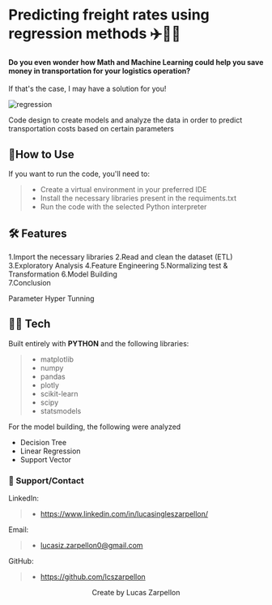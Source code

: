 
# Predicting freight rates using regression methods ✈️🚚🚢

#### Do you even wonder how Math and Machine Learning could help you save money in transportation for your logistics operation?  
If that's the case, I may have a solution for you!


![regression](https://github.com/user-attachments/assets/e73af92b-2d5f-48fd-8aa8-1aca2d884747)



Code design to create models and analyze the data in order to predict transportation costs based on certain parameters


## 🧤How to Use

If you want to run the code, you'll need to:
> - Create a virtual environment in your preferred IDE
> - Install the necessary libraries present in the requiments.txt
> - Run the code with the selected Python interpreter

## 🛠️ Features
 1.Import the necessary libraries 
    2.Read and clean the dataset (ETL)
    3.Exploratory Analysis
    4.Feature Engineering
    5.Normalizing test & Transformation
    6.Model Building  
    7.Conclusion

Parameter Hyper Tunning

## 👨‍💻 Tech

Built entirely with **PYTHON** and the following libraries:

  
> - matplotlib
> - numpy
> - pandas
> - plotly
> - scikit-learn
> - scipy
> - statsmodels

For the model building, the following were analyzed
  - Decision Tree
  - Linear Regression
  - Support Vector


### 🤝 Support/Contact

LinkedIn: 
> - https://www.linkedin.com/in/lucasingleszarpellon/

Email:
> - lucasiz.zarpellon0@gmail.com

GitHub:
> - https://github.com/lcszarpellon




<p align="center">Create by Lucas Zarpellon</p>
